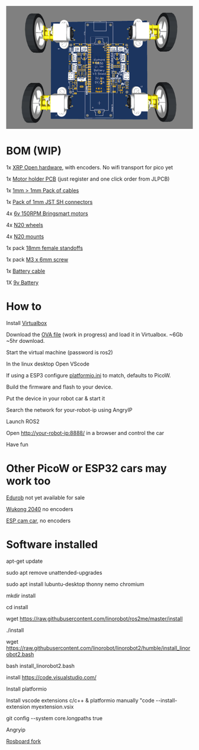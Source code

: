 
 ![Bot](https://raw.githubusercontent.com/samuk/IntroToRoboticsV2/main/course/ros2/bot.png)
 
# BOM (WIP)

1x [XRP Open hardware](https://www.sparkfun.com/products/22230), with encoders. No wifi transport for pico yet

1x [Motor holder PCB](https://easyeda.com/editor#id=e655b08f80cd412e8119d61893779e39) (just register and one click order from JLPCB)

1x [1mm > 1mm Pack of cables](https://www.aliexpress.com/item/32843338827.html)

1x [Pack of 1mm JST SH connectors](https://www.aliexpress.com/item/10000005280584.html)

4x [6v 150RPM Bringsmart motors](https://www.aliexpress.com/item/1005004999635290.html)

4x [N20 wheels](https://www.aliexpress.com/item/1005005892959030.html)

4x [N20 mounts](https://www.aliexpress.com/item/4000099097725.html)

1x pack [18mm female standoffs](https://www.aliexpress.com/item/32539100523.html)

1x pack [M3 x 6mm screw](https://www.aliexpress.com/item/32539100523.html)

1x [Battery cable](https://www.aliexpress.com/item/1005003207076823.html)

1X [9v Battery](https://www.aliexpress.com/item/1005005523610603.html)

# How to

Install [Virtualbox](https://www.virtualbox.org/wiki/Downloads)

Download the [OVA file](https://archive.org/details/ros-2_OVA_0_1) (work in progress) and load it in Virtualbox. ~6Gb ~5hr download.

Start the virtual machine (password is ros2)

In the linux desktop Open VScode

If using a ESP3 configure [platformio.ini](https://github.com/rosmo-robot/linorobot2_hardware_ESP32_Pico/blob/master/firmware/platformio.ini) to match, defaults to PicoW.

Build the firmware and flash to your device.

Put the device in your robot car & start it

Search the network for your-robot-ip using AngryIP

Launch ROS2

Open [http://your-robot-ip:8888/](https://github.com/dheera/rosboard/pull/100) in a browser and control the car

Have fun

# Other PicoW or ESP32 cars may work too

[Edurob](https://github.com/IDiAL-IMSL/Edurob/tree/main) not yet available for sale

[Wukong 2040](https://www.elecfreaks.com/elecfreaks-wukong2040-breakout-board-for-raspberry-pi-pico.html) no encoders

[ESP cam car](https://www.aliexpress.com/item/1005005439195049.html), no encoders

# Software installed

apt-get update

sudo apt remove unattended-upgrades

sudo apt install lubuntu-desktop thonny nemo chromium

mkdir install

cd install

wget https://raw.githubusercontent.com/linorobot/ros2me/master/install

./install

wget https://raw.githubusercontent.com/linorobot/linorobot2/humble/install_linorobot2.bash

bash install_linorobot2.bash

install https://code.visualstudio.com/

Install platformio

Install vscode extensions c/c++ & platformio manually "code --install-extension myextension.vsix

git config --system core.longpaths true

Angryip

[Rosboard fork](https://github.com/dheera/rosboard/pull/100)
